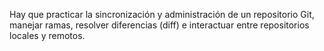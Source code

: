 Hay que practicar la sincronización y administración de un repositorio Git, manejar ramas, resolver diferencias (diff) e interactuar entre repositorios locales y remotos.
